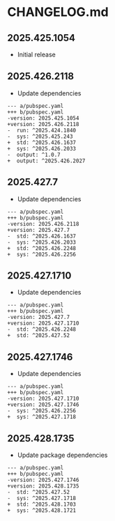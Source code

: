 # CHANGELOG.md

## 2025.425.1054

- Initial release

## 2025.426.2118

- Update dependencies

```
--- a/pubspec.yaml
+++ b/pubspec.yaml
-version: 2025.425.1054
+version: 2025.426.2118
-  run: ^2025.424.1840
-  sys: ^2025.425.243
+  std: ^2025.426.1637
+  sys: ^2025.426.2033
-  output: ^1.0.7
+  output: ^2025.426.2027
```

## 2025.427.7

- Update dependencies

```
--- a/pubspec.yaml
+++ b/pubspec.yaml
-version: 2025.426.2118
+version: 2025.427.7
-  std: ^2025.426.1637
-  sys: ^2025.426.2033
+  std: ^2025.426.2248
+  sys: ^2025.426.2256
```

## 2025.427.1710

- Update dependencies

```
--- a/pubspec.yaml
+++ b/pubspec.yaml
-version: 2025.427.7
+version: 2025.427.1710
-  std: ^2025.426.2248
+  std: ^2025.427.52
```

## 2025.427.1746

- Update dependencies

```
--- a/pubspec.yaml
+++ b/pubspec.yaml
-version: 2025.427.1710
+version: 2025.427.1746
-  sys: ^2025.426.2256
+  sys: ^2025.427.1718
```

## 2025.428.1735

- Update package dependencies

```
--- a/pubspec.yaml
+++ b/pubspec.yaml
-version: 2025.427.1746
+version: 2025.428.1735
-  std: ^2025.427.52
-  sys: ^2025.427.1718
+  std: ^2025.428.1703
+  sys: ^2025.428.1721
```
